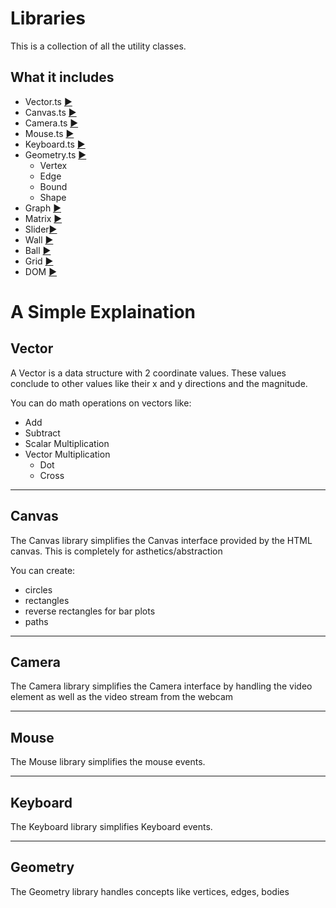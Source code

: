 # Libraries

This is a collection of all the utility classes.

## What it includes

- Vector.ts [▶️](./Vector.ts)
- Canvas.ts [▶️](./Canvas.ts)
- Camera.ts [▶️](./Camera.ts)
- Mouse.ts [▶️](./Mouse.ts)
- Keyboard.ts [▶️](./Keyboard.ts)
- Geometry.ts [▶️](./Geometry.ts)
  - Vertex
  - Edge
  - Bound
  - Shape
- Graph [▶️](./Graph.ts)
- Matrix [▶️](./Matrix.ts)
- Slider[▶️](./Slider.ts)
- Wall [▶️](./Wall.ts)
- Ball [▶️](./Ball.ts)
- Grid [▶️](./Grid.ts)
- DOM [▶️](./DOM.ts)

# A Simple Explaination

## Vector

A Vector is a data structure with 2 coordinate values. These values conclude to other values like their x and y directions and the magnitude.

You can do math operations on vectors like:

- Add
- Subtract
- Scalar Multiplication
- Vector Multiplication
  - Dot
  - Cross

---

## Canvas

The Canvas library simplifies the Canvas interface provided by the HTML canvas.
This is completely for asthetics/abstraction

You can create:

- circles
- rectangles
- reverse rectangles for bar plots
- paths

---

## Camera

The Camera library simplifies the Camera interface by handling the video element as well as the video stream from the webcam

---

## Mouse

The Mouse library simplifies the mouse events.

---

## Keyboard

The Keyboard library simplifies Keyboard events.

---

## Geometry

The Geometry library handles concepts like vertices, edges, bodies
